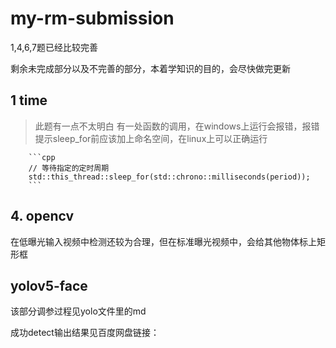 # my-rm-submission
1,4,6,7题已经比较完善

剩余未完成部分以及不完善的部分，本着学知识的目的，会尽快做完更新

## 1 time
> 此题有一点不太明白
> 有一处函数的调用，在windows上运行会报错，报错提示sleep_for前应该加上命名空间，在linux上可以正确运行
>


        ```cpp
        // 等待指定的定时周期
        std::this_thread::sleep_for(std::chrono::milliseconds(period));
        ```

## 4. opencv 

在低曝光输入视频中检测还较为合理，但在标准曝光视频中，会给其他物体标上矩形框

## yolov5-face
该部分调参过程见yolo文件里的md

成功detect输出结果见百度网盘链接：
